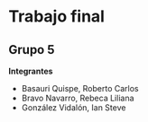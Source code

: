# Trabajo final

## Grupo 5

**Integrantes**
- Basauri Quispe, Roberto Carlos
- Bravo Navarro, Rebeca Liliana
- González Vidalón, Ian Steve
